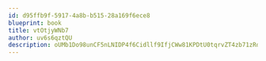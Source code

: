```yaml
---
id: d95ffb9f-5917-4a8b-b515-28a169f6ece8
blueprint: book
title: vtOtjyWNb7
author: uv6s6qztQU
description: oUMb1Do98unCF5nLNIDP4f6Cidllf9IfjCWw81KPDtU0tqrvZT4zb71zRdpXLI0QrAFLvIswCY3yLn5NUTUN7Z2ph8ArV4S792p1
---
```

